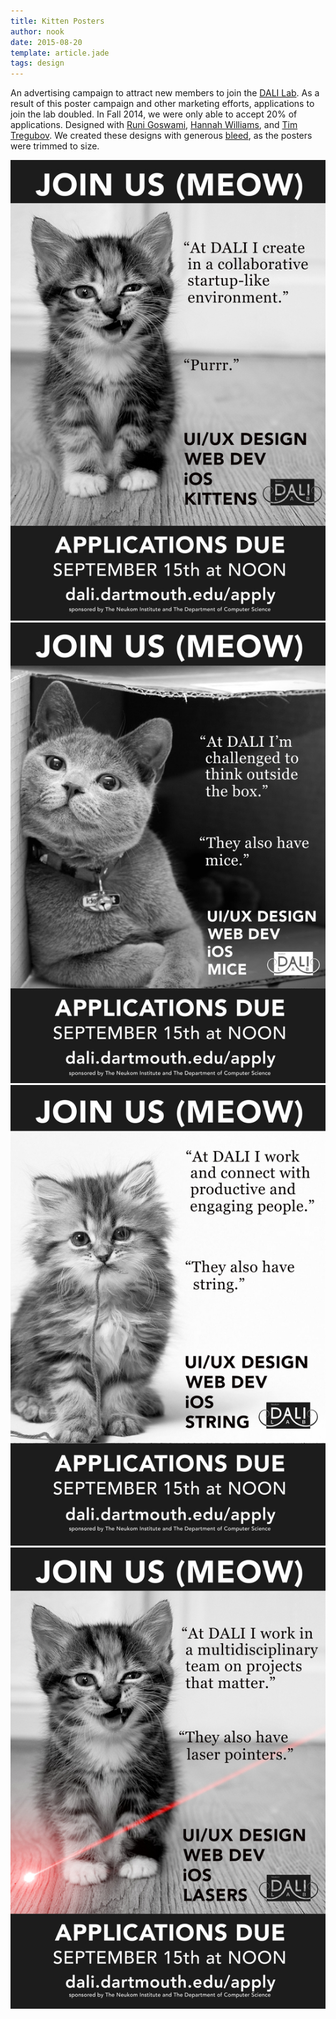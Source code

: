 ```yaml
---
title: Kitten Posters
author: nook
date: 2015-08-20
template: article.jade
tags: design
---
```


An advertising campaign to attract new members to join the [DALI Lab](http://dali.dartmouth.edu).  As a result of this poster campaign and other marketing efforts, applications to join the lab doubled.  In Fall 2014, we were only able to accept 20% of applications.  Designed with [Runi Goswami](http://www.runigoswami.com), [Hannah Williams](https://www.linkedin.com/in/hannahgwilliams14), and [Tim Tregubov](http://www.zingweb.com).  We created these designs with generous [bleed](https://en.wikipedia.org/wiki/Bleed_%28printing%29), as the posters were trimmed to size.

[![Original Kitten](kitteh_proto_PRINT_ME.medium.jpg)](kitteh_proto_PRINT_ME.png) 
[![Box Kitten](kitteh_box_PRINT_ME.medium.jpg)](kitteh_box_PRINT_ME.png) 
[![String Kitten](kitteh_string_PRINT_ME.medium.jpg)](kitteh_string_PRINT_ME.png) 
[![Laser Kitten](kitteh_laser_PRINT_ME.medium.jpg)](kitteh_laser_PRINT_ME.png) 
